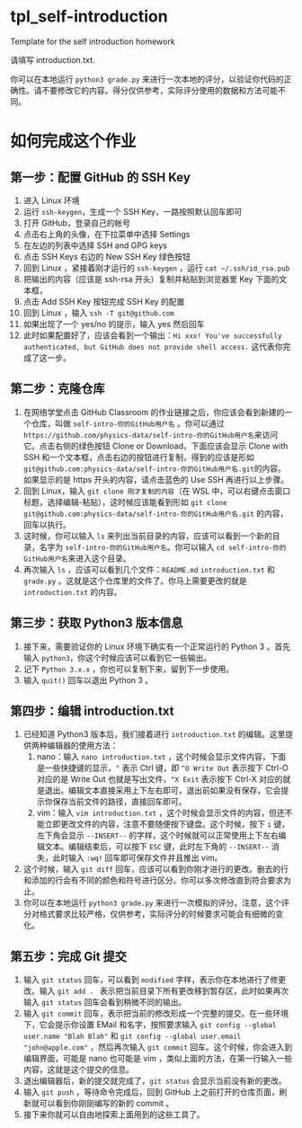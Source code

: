 # tpl_self-introduction
Template for the self introduction homework

请填写 introduction.txt.

你可以在本地运行 `python3 grade.py` 来进行一次本地的评分，以验证你代码的正确性。请不要修改它的内容。得分仅供参考，实际评分使用的数据和方法可能不同。

# 如何完成这个作业

## 第一步：配置 GitHub 的 SSH Key

1. 进入 Linux 环境
2. 运行 `ssh-keygen`，生成一个 SSH Key，一路按照默认回车即可
3. 打开 GitHub，登录自己的帐号
4. 点击右上角的头像，在下拉菜单中选择 Settings
5. 在左边的列表中选择 SSH and GPG keys
6. 点击 SSH Keys 右边的 New SSH Key 绿色按钮
7. 回到 Linux ，紧接着刚才运行的 `ssh-keygen` ，运行 `cat ~/.ssh/id_rsa.pub`
8. 把输出的内容（应该是 ssh-rsa 开头）复制并粘贴到浏览器里 Key 下面的文本框，
9. 点击 Add SSH Key 按钮完成 SSH Key 的配置
10. 回到 Linux ，输入 `ssh -T git@github.com`
11. 如果出现了一个 yes/no 的提示，输入 yes 然后回车
12. 此时如果配置好了，应该会看到一个输出：`Hi xxx! You've successfully authenticated, but GitHub does not provide shell access.` 这代表你完成了这一步。

## 第二步：克隆仓库

1. 在网络学堂点击 GitHub Classroom 的作业链接之后，你应该会看到新建的一个仓库，叫做 `self-intro-你的GitHub用户名` 。你可以通过 `https://github.com/physics-data/self-intro-你的GitHub用户名`来访问它。点击右侧的绿色按钮 Clone or Download，下面应该会显示 Clone with SSH 和一个文本框，点击右边的按钮进行复制，得到的应该是形如 `git@github.com:physics-data/self-intro-你的GitHub用户名.git`的内容。如果显示的是 https 开头的内容，请点击蓝色的 Use SSH 再进行以上步骤。
2. 回到 Linux，输入 `git clone 刚才复制的内容`（在 WSL 中，可以右键点击窗口标题，选择编辑-粘贴），这时候应该能看到形如 `git clone git@github.com:physics-data/self-intro-你的GitHub用户名.git` 的内容，回车以执行。
3. 这时候，你可以输入 `ls` 来列出当前目录的内容，应该可以看到一个新的目录，名字为 `self-intro-你的GitHub用户名`。你可以输入 `cd self-intro-你的GitHub用户名`来进入这个目录。
4. 再次输入 `ls` ，应该可以看到几个文件：`README.md` `introduction.txt` 和 `grade.py` 。这就是这个仓库里的文件了。你马上需要更改的就是 `introduction.txt` 的内容。

## 第三步：获取 Python3 版本信息

1. 接下来，需要验证你的 Linux 环境下确实有一个正常运行的 Python 3  。首先输入 `python3`，你这个时候应该可以看到它一些输出。
2. 记下 `Python 3.x.x` ，你也可以复制下来，留到下一步使用。
3. 输入 `quit()` 回车以退出 Python 3 。

## 第四步：编辑 introduction.txt

1. 已经知道 Python3 版本后，我们接着进行 `introduction.txt` 的编辑。这里提供两种编辑器的使用方法：
   1. nano：输入 `nano introduction.txt` ，这个时候会显示文件内容，下面是一些快捷键的显示，`^` 表示 Ctrl 键，即 `^O Write Out` 表示按下 Ctrl-O 对应的是 Write Out 也就是写出文件，`^X Exit` 表示按下 Ctrl-X 对应的就是退出。编辑文本直接采用上下左右即可，退出前如果没有保存，它会提示你保存当前文件的路径，直接回车即可。
   2. vim：输入 `vim introduction.txt` ，这个时候会显示文件的内容，但还不能立即更改文件的内容，注意不要随便按下键盘。这个时候，按下 `i` 键，左下角会显示 `--INSERT--` 的字样，这个时候就可以正常使用上下左右编辑文本。编辑结束后，可以按下 `ESC` 键，此时左下角的 `--INSERT--` 消失，此时输入 `:wq!` 回车即可保存文件并且推出 vim。
2. 这个时候，输入 `git diff` 回车，应该可以看到你刚才进行的更改。删去的行和添加的行会有不同的颜色和符号进行区分。你可以多次修改直到符合要求为止。
3. 你可以在本地运行 `python3 grade.py` 来进行一次模拟的评分。注意，这个评分对格式要求比较严格，仅供参考，实际评分的时候要求可能会有细微的变化。

## 第五步：完成 Git 提交

1. 输入 `git status` 回车，可以看到 `modified` 字样，表示你在本地进行了修更改。输入 `git add . ` 表示把当前目录下所有更改移到暂存区，此时如果再次输入 `git status` 回车会看到稍微不同的输出。
2. 输入 `git commit` 回车，表示把当前的修改形成一个完整的提交。在一些环境下，它会提示你设置 EMail 和名字，按照要求输入 `git config --global user.name "Blah Blah"` 和 `git config --global user.email "john@apple.com"` ，然后再次输入 `git commit` 回车。这个时候，你会进入到编辑界面，可能是 nano 也可能是 vim ，类似上面的方法，在第一行输入一些内容，这就是这个提交的信息。
3. 退出编辑器后，新的提交就完成了，`git status` 会显示当前没有新的更改。
4. 输入 `git push` ，等待命令完成后，回到 GitHub 上之前打开的仓库页面，刷新就可以看到你刚刚编写的新的 commit 。
5. 接下来你就可以自由地探索上面用到的这些工具了。